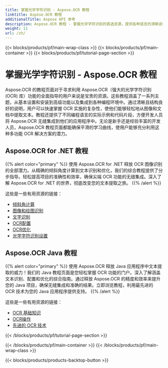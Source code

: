 ```yaml
---
title: 掌握光学字符识别 - Aspose.OCR 教程
linktitle: Aspose.OCR 教程
additionalTitle: Aspose API 参考
description: Aspose.OCR 教程 - 掌握光学字符识别的首选资源，提供各种语言的清晰说明和实际示例。
weight: 11
url: /zh/
---
```


{{< blocks/products/pf/main-wrap-class >}}
{{< blocks/products/pf/main-container >}}
{{< blocks/products/pf/tutorial-page-section >}}

# 掌握光学字符识别 - Aspose.OCR 教程


Aspose.OCR 的教程页面对于寻求利用 Aspose.OCR（强大的光学字符识别 (OCR) 库）功能的全面指导的用户来说是宝贵的资源。这些教程涵盖了一系列主题，从基本设置和安装到高级功能以及集成到各种编程环境中。通过清晰且结构良好的说明，用户可以快速掌握 OCR 实施的复杂性，使他们能够轻松地从图像和文档中提取文本。教程还提供了不同编程语言的实际示例和代码片段，方便开发人员将 Aspose.OCR 无缝集成到他们的应用程序中。无论是新手还是经验丰富的开发人员，Aspose.OCR 教程页面都能确保平滑的学习曲线，使用户能够充分利用这种多功能 OCR 解决方案的潜力。

## Aspose.OCR for .NET 教程
{{% alert color="primary" %}}
使用 Aspose.OCR for .NET 释放 OCR 图像识别的全部潜力。从精确的倾斜角度计算到文本识别和优化，我们的综合教程提供了分步指导。轻松提高项目的准确性和效率，确保尖端 OCR 功能的无缝集成。深入了解 Aspose.OCR for .NET 的世界，彻底改变您的文本提取之旅。
{{% /alert %}}

这些是一些有用资源的链接：
 
- [倾斜角计算](./net/skew-angle-calculation/)
- [图像和绘图识别](./net/image-and-drawing-recognition/)
- [文字识别](./net/text-recognition/)
- [OCR配置](./net/ocr-configuration/)
- [OCR优化](./net/ocr-optimization/)
- [光学字符识别设置](./net/ocr-settings/)


## Aspose.OCR Java 教程
{{% alert color="primary" %}}
使用 Aspose.OCR 释放 Java 应用程序中文本提取的威力！我们的 Java 教程页面是您轻松掌握 OCR 功能的门户。深入了解涵盖文本识别、配置和优化的综合指南。通过释放 Aspose.OCR 的精度和效率来提升您的 Java 项目，确保无缝集成和准确的结果。立即浏览教程，利用最先进的 OCR 技术为您的 Java 应用程序提供支持。
{{% /alert %}}

这些是一些有用资源的链接：
 
- [OCR 基础知识](./java/ocr-basics/)
- [OCR操作](./java/ocr-operations/)
- [先进的 OCR 技术](./java/advanced-ocr-techniques/)




{{< /blocks/products/pf/tutorial-page-section >}}

{{< /blocks/products/pf/main-container >}}
{{< /blocks/products/pf/main-wrap-class >}}

{{< blocks/products/products-backtop-button >}}
